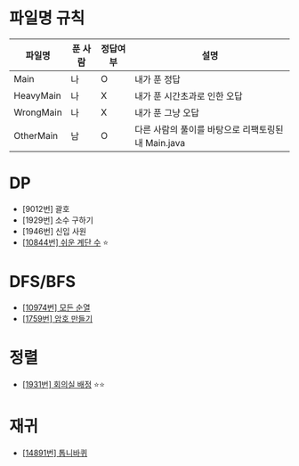 # 파일명 규칙

|파일명|푼 사람|정답여부|설명|
|--|------|---|--|
|Main|나|O|내가 푼 정답|
|HeavyMain|나|X|내가 푼 시간초과로 인한 오답|
|WrongMain|나|X|내가 푼 그냥 오답|
|OtherMain|남|O|다른 사람의 풀이를 바탕으로 리팩토링된 내 Main.java|

# DP
* [9012번] 괄호
* [1929번] 소수 구하기
* [1946번] 신입 사원
* [[10844번] 쉬운 계단 수](https://github.com/sedmz/baekjoon/blob/master/%5B10844번%5D%20쉬운%20계단%20수/readme.md) ⭐️

# DFS/BFS
* [[10974번] 모든 순열](https://github.com/sedmz/baekjoon/tree/master/%5B10974번%5D%20모든%20순열)
* [[1759번] 암호 만들기](https://github.com/sedmz/baekjoon/tree/master/%5B1759번%5D%20암호%20만들기)

# 정렬
* [[1931번] 회의실 배정](https://github.com/sedmz/baekjoon/tree/master/%5B1931번%5D%20회의실배정) ⭐️⭐️

# 재귀
* [[14891번] 톱니바퀴](https://github.com/sedmz/baekjoon/tree/master/%5B14891번%5D%20톱니바퀴)
